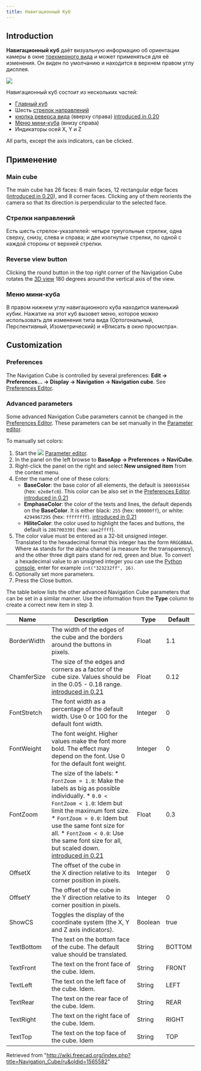 ```yaml
---
title: Навигационный Куб
---
```

## Introduction

**Навигационный куб** даёт визуальную информацию об ориентации камеры в окне [трехмерного вида](/3D_view/ru "3D view/ru") и может применяться для её изменения. Он виден по умолчанию и находится в верхнем правом углу дисплея.

![](/images/Navigation_Cube_Example.png)

Навигационный куб состоит из нескольких частей:

* [Главный куб](#Main_cube)
* Шесть [стрелок направлений](#Directional_arrows)
* [кнопка реверса вида](#Reverse_view_button) (вверху справа) [introduced in 0.20](/Release_notes_0.20 "Release notes 0.20")
* [Меню мини-куба](#Mini-cube_menu) (внизу справа)
* Индикаторы осей X, Y и Z

All parts, except the axis indicators, can be clicked.

## Применение

### Main cube

The main cube has 26 faces: 6 main faces, 12 rectangular edge faces ([introduced in 0.20](/Release_notes_0.20 "Release notes 0.20")), and 8 corner faces. Clicking any of them reorients the camera so that its direction is perpendicular to the selected face.

### Стрелки направлений

Есть шесть стрелок-указателей: четыре треугольные стрелки, одна сверху, снизу, слева и справа; и две изогнутые стрелки, по одной с каждой стороны от верхней стрелки.

### Reverse view button

Clicking the round button in the top right corner of the Navigation Cube rotates the [3D view](/3D_view "3D view") 180 degrees around the vertical axis of the view.

### Меню мини-куба

В правом нижнем углу навигационного куба находится маленький кубик. Нажатие на этот куб вызовет меню, которое можно использовать для изменения типа вида (Ортогональный, Перспективный, Изометрический) и «Вписать в окно просмотра».

## Customization

### Preferences

The Navigation Cube is controlled by several preferences: **Edit → Preferences... → Display → Navigation → Navigation cube**. See [Preferences Editor](/Preferences_Editor#Navigation "Preferences Editor").

### Advanced parameters

Some advanced Navigation Cube parameters cannot be changed in the [Preferences Editor](/Preferences_Editor#Navigation "Preferences Editor"). These parameters can be set manually in the [Parameter editor](/Std_DlgParameter "Std DlgParameter").

To manually set colors:

1. Start the ![](/images/Std_DlgParameter.svg) [Parameter editor](/Std_DlgParameter "Std DlgParameter").
2. In the panel on the left browse to **BaseApp → Preferences → NaviCube**.
3. Right-click the panel on the right and select **New unsigned item** from the context menu.
4. Enter the name of one of these colors:
   * **BaseColor**: the base color of all elements, the default is `3806916544` (hex: `e2e8efc0`). This color can be also set in the [Preferences Editor](/Preferences_Editor#Navigation "Preferences Editor"). [introduced in 0.21](/Release_notes_0.21 "Release notes 0.21")
   * **EmphaseColor**: the color of the texts and lines, the default depends on the **BaseColor**. It is either black: `255` (hex: `000000ff`), or white: `4294967295` (hex: `ffffffff`). [introduced in 0.21](/Release_notes_0.21 "Release notes 0.21")
   * **HiliteColor**: the color used to highlight the faces and buttons, the default is `2867003391` (hex: `aae2ffff`).
5. The color value must be entered as a 32-bit unsigned integer. Translated to the hexadecimal format this integer has the form `RRGGBBAA`. Where `AA` stands for the alpha channel (a measure for the transparency), and the other three digit pairs stand for red, green and blue. To convert a hexadecimal value to an unsigned integer you can use the [Python console](/Python_console "Python console"), enter for example `int("323232ff", 16)`.
6. Optionally set more parameters.
7. Press the Close button.

The table below lists the other advanced Navigation Cube parameters that can be set in a similar manner. Use the information from the **Type** column to create a correct new item in step 3.

| Name | Description | Type | Default |
| --- | --- | --- | --- |
| BorderWidth | The width of the edges of the cube and the borders around the buttons in pixels. | Float | 1.1 |
| ChamferSize | The size of the edges and corners as a factor of the cube size. Values should be in the 0.05 - 0.18 range. [introduced in 0.21](/Release_notes_0.21 "Release notes 0.21") | Float | 0.12 |
| FontStretch | The font width as a percentage of the default width. Use 0 or 100 for the default font width. | Integer | 0 |
| FontWeight | The font weight. Higher values make the font more bold. The effect may depend on the font. Use 0 for the default font weight. | Integer | 0 |
| FontZoom | The size of the labels:  * `FontZoom = 1.0`: Make the labels as big as possible individually. * `0.0 < FontZoom < 1.0`: Idem but limit the maximum font size. * `FontZoom = 0.0`: Idem but use the same font size for all. * `FontZoom < 0.0`: Use the same font size for all, but scaled down.   [introduced in 0.21](/Release_notes_0.21 "Release notes 0.21") | Float | 0.3 |
| OffsetX | The offset of the cube in the X direction relative to its corner position in pixels. | Integer | 0 |
| OffsetY | The offset of the cube in the Y direction relative to its corner position in pixels. | Integer | 0 |
| ShowCS | Toggles the display of the coordinate system (the X, Y and Z axis indicators). | Boolean | true |
| TextBottom | The text on the bottom face of the cube. The default value should be translated. | String | BOTTOM |
| TextFront | The text on the front face of the cube. Idem. | String | FRONT |
| TextLeft | The text on the left face of the cube. Idem. | String | LEFT |
| TextRear | The text on the rear face of the cube. Idem. | String | REAR |
| TextRight | The text on the right face of the cube. Idem. | String | RIGHT |
| TextTop | The text on the top face of the cube. Idem | String | TOP |

Retrieved from "<http://wiki.freecad.org/index.php?title=Navigation_Cube/ru&oldid=1565582>"